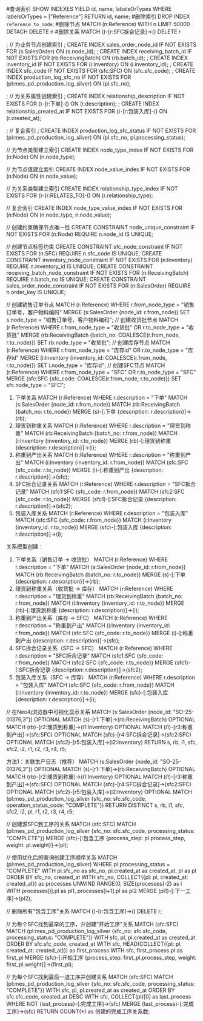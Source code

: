 #查询索引
SHOW INDEXES
YIELD id, name, labelsOrTypes
WHERE labelsOrTypes = ["Reference"] 
RETURN id, name; 
#删除索引
DROP INDEX `reference_to_node`;
#删除节点
MATCH (n:Reference)
WITH n LIMIT 50000
DETACH DELETE n
#删除关系
MATCH ()-[r:SFC拆合记录]->()
DELETE r

; // 为业务节点创建索引
; CREATE INDEX sales_order_node_id IF NOT EXISTS FOR (s:SalesOrder) ON (s.node_id);
; CREATE INDEX receiving_batch_id IF NOT EXISTS FOR (rb:ReceivingBatch) ON (rb.batch_id);
; CREATE INDEX inventory_id IF NOT EXISTS FOR (i:Inventory) ON (i.inventory_id);
; CREATE INDEX sfc_code IF NOT EXISTS FOR (sfc:SFC) ON (sfc.sfc_code);
; CREATE INDEX production_log_sfc_no IF NOT EXISTS FOR (pl:mes_pd_production_log_silver) ON (pl.sfc_no);

; // 为关系属性创建索引
; CREATE INDEX relationship_description IF NOT EXISTS FOR ()-[r:下单]-() ON (r.description);
; CREATE INDEX relationship_created_at IF NOT EXISTS FOR ()-[r:包装入库]-() ON (r.created_at);

; // 复合索引
; CREATE INDEX production_log_sfc_status IF NOT EXISTS FOR (pl:mes_pd_production_log_silver) ON (pl.sfc_no, pl.processing_status);

// 为节点类型建立索引
CREATE INDEX node_type_index IF NOT EXISTS FOR (n:Node) ON (n.node_type);

// 为节点值建立索引
CREATE INDEX node_value_index IF NOT EXISTS FOR (n:Node) ON (n.node_value);

// 为关系类型建立索引
CREATE INDEX relationship_type_index IF NOT EXISTS FOR ()-[r:RELATES_TO]-() ON (r.relationship_type);

// 复合索引
CREATE INDEX node_type_value_index IF NOT EXISTS FOR (n:Node) ON (n.node_type, n.node_value);

// 创建约束确保节点唯一性
CREATE CONSTRAINT node_unique_constraint IF NOT EXISTS FOR (n:Node) REQUIRE n.node_id IS UNIQUE;

// 创建节点标签约束
CREATE CONSTRAINT sfc_node_constraint IF NOT EXISTS FOR (n:SFC) REQUIRE n.sfc_code IS UNIQUE;
CREATE CONSTRAINT inventory_node_constraint IF NOT EXISTS FOR (n:Inventory) REQUIRE n.inventory_id IS UNIQUE;
CREATE CONSTRAINT receiving_batch_node_constraint IF NOT EXISTS FOR (n:ReceivingBatch) REQUIRE n.batch_no IS UNIQUE;
CREATE CONSTRAINT sales_order_node_constraint IF NOT EXISTS FOR (n:SalesOrder) REQUIRE n.order_key IS UNIQUE;

// 创建销售订单节点
MATCH (r:Reference)
WHERE r.from_node_type = "销售订单号，客户物料编码"
MERGE (s:SalesOrder {node_id: r.from_node})
SET s.node_type = "销售订单号，客户物料编码";
// 创建收货批节点
MATCH (r:Reference)
WHERE r.from_node_type = "收货批" OR r.to_node_type = "收货批"
MERGE (rb:ReceivingBatch {batch_no: COALESCE(r.from_node, r.to_node)})
SET rb.node_type = "收货批";
// 创建库存节点
MATCH (r:Reference)
WHERE r.from_node_type = "库存id" OR r.to_node_type = "库存id"
MERGE (i:Inventory {inventory_id: COALESCE(r.from_node, r.to_node)})
SET i.node_type = "库存id";
// 创建SFC节点
MATCH (r:Reference)
WHERE r.from_node_type = "SFC" OR r.to_node_type = "SFC"
MERGE (sfc:SFC {sfc_code: COALESCE(r.from_node, r.to_node)})
SET sfc.node_type = "SFC";
1. 下单关系
MATCH (r:Reference)
WHERE r.description = "下单"
MATCH (s:SalesOrder {node_id: r.from_node})
MATCH (rb:ReceivingBatch {batch_no: r.to_node})
MERGE (s)-[:下单 {description: r.description}]->(rb);
2. 理货到称重关系
MATCH (r:Reference)
WHERE r.description = "理货到称重"
MATCH (rb:ReceivingBatch {batch_no: r.from_node})
MATCH (i:Inventory {inventory_id: r.to_node})
MERGE (rb)-[:理货到称重 {description: r.description}]->(i);
3. 称重到产出关系
MATCH (r:Reference)
WHERE r.description = "称重到产出"
MATCH (i:Inventory {inventory_id: r.from_node})
MATCH (sfc:SFC {sfc_code: r.to_node})
MERGE (i)-[:称重到产出 {description: r.description}]->(sfc);
4. SFC拆合记录关系
MATCH (r:Reference)
WHERE r.description = "SFC拆合记录"
MATCH (sfc1:SFC {sfc_code: r.from_node})
MATCH (sfc2:SFC {sfc_code: r.to_node})
MERGE (sfc1)-[:SFC拆合记录 {description: r.description}]->(sfc2);
5. 包装入库关系
MATCH (r:Reference)
WHERE r.description = "包装入库"
MATCH (sfc:SFC {sfc_code: r.from_node})
MATCH (i:Inventory {inventory_id: r.to_node})
MERGE (sfc)-[:包装入库 {description: r.description}]->(i);

关系模型创建：
1. 下单关系（销售订单 → 收货批）
MATCH (r:Reference)
WHERE r.description = "下单"
MATCH (s:SalesOrder {node_id: r.from_node})
MATCH (rb:ReceivingBatch {batch_no: r.to_node})
MERGE (s)-[:下单 {description: r.description}]->(rb);
2. 理货到称重关系（收货批 → 库存）
MATCH (r:Reference)
WHERE r.description = "理货到称重"
MATCH (rb:ReceivingBatch {batch_no: r.from_node})
MATCH (i:Inventory {inventory_id: r.to_node})
MERGE (rb)-[:理货到称重 {description: r.description}]->(i);
3. 称重到产出关系（库存 → SFC）
MATCH (r:Reference)
WHERE r.description = "称重到产出"
MATCH (i:Inventory {inventory_id: r.from_node})
MATCH (sfc:SFC {sfc_code: r.to_node})
MERGE (i)-[:称重到产出 {description: r.description}]->(sfc);
4. SFC拆合记录关系（SFC → SFC）
MATCH (r:Reference)
WHERE r.description = "SFC拆合记录"
MATCH (sfc1:SFC {sfc_code: r.from_node})
MATCH (sfc2:SFC {sfc_code: r.to_node})
MERGE (sfc1)-[:SFC拆合记录 {description: r.description}]->(sfc2);
5. 包装入库关系（SFC → 库存）
MATCH (r:Reference)
WHERE r.description = "包装入库"
MATCH (sfc:SFC {sfc_code: r.from_node})
MATCH (i:Inventory {inventory_id: r.to_node})
MERGE (sfc)-[:包装入库 {description: r.description}]->(i);


// 在Neo4j浏览器中可视化显示关系
MATCH (s:SalesOrder {node_id: "SO-25-01376,3"})
OPTIONAL MATCH (s)-[r1:下单]->(rb:ReceivingBatch)
OPTIONAL MATCH (rb)-[r2:理货到称重]->(i1:Inventory)
OPTIONAL MATCH (i1)-[r3:称重到产出]->(sfc:SFC)
OPTIONAL MATCH (sfc)-[r4:SFC拆合记录]->(sfc2:SFC)
OPTIONAL MATCH (sfc2)-[r5:包装入库]->(i2:Inventory)
RETURN s, rb, i1, sfc, sfc2, i2, r1, r2, r3, r4, r5;




方法1：关联生产日志（推荐）
MATCH (s:SalesOrder {node_id: "SO-25-01376,3"})
OPTIONAL MATCH (s)-[r1:下单]->(rb:ReceivingBatch)
OPTIONAL MATCH (rb)-[r2:理货到称重]->(i1:Inventory)
OPTIONAL MATCH (i1)-[r3:称重到产出]->(sfc:SFC)
OPTIONAL MATCH (sfc)-[r4:SFC拆合记录]->(sfc2:SFC)
OPTIONAL MATCH (sfc2)-[r5:包装入库]->(i2:Inventory)
OPTIONAL MATCH (pl:mes_pd_production_log_silver {sfc_no: sfc.sfc_code, operation_status_code: "COMPLETE"})
RETURN DISTINCT s, rb, i1, sfc, sfc2, i2, pl, r1, r2, r3, r4, r5;

// 创建源SFC到工序的关系
MATCH (sfc:SFC)
MATCH (pl:mes_pd_production_log_silver {sfc_no: sfc.sfc_code, processing_status: "COMPLETE"})
MERGE (sfc)-[:包含工序 {process_step: pl.process_step, weight: pl.weight}]->(pl);

// 使用优化后的查询创建工序顺序关系
MATCH (pl:mes_pd_production_log_silver)
WHERE pl.processing_status = "COMPLETE"
WITH pl.sfc_no as sfc_no, pl.created_at as created_at, pl as pl
ORDER BY sfc_no, created_at
WITH sfc_no, COLLECT({pl: pl, created_at: created_at}) as processes
UNWIND RANGE(0, SIZE(processes)-2) as i
WITH processes[i].pl as pl1, processes[i+1].pl as pl2
MERGE (pl1)-[:下一工序]->(pl2);

// 删除所有"包含工序"关系
MATCH ()-[r:包含工序]->()
DELETE r;

// 为每个SFC找到最早的工序，并创建"开始工序"关系
MATCH (sfc:SFC)
MATCH (pl:mes_pd_production_log_silver {sfc_no: sfc.sfc_code, processing_status: "COMPLETE"})
WITH sfc, pl, pl.created_at as created_at
ORDER BY sfc.sfc_code, created_at
WITH sfc, HEAD(COLLECT({pl: pl, created_at: created_at})) as first_process
WITH sfc, first_process.pl as first_pl
MERGE (sfc)-[:开始工序 {process_step: first_pl.process_step, weight: first_pl.weight}]->(first_pl);

// 为每个SFC找到最后一道工序并创建关系
MATCH (sfc:SFC)
MATCH (pl:mes_pd_production_log_silver {sfc_no: sfc.sfc_code, processing_status: "COMPLETE"})
WITH sfc, pl, pl.created_at as created_at
ORDER BY sfc.sfc_code, created_at DESC
WITH sfc, COLLECT(pl)[0] as last_process
WHERE NOT (last_process)-[:完成工序]->(sfc)
MERGE (last_process)-[:完成工序]->(sfc)
RETURN COUNT(*) as 创建的完成工序关系数;
